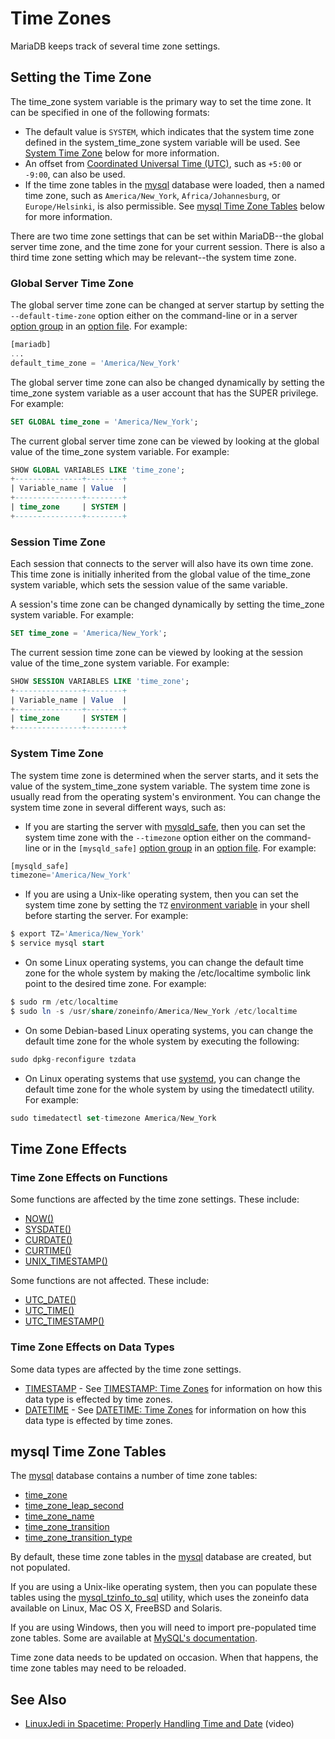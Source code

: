 # Time Zones

MariaDB keeps track of several time zone settings.

## Setting the Time Zone

The <a undefined>time_zone</a> system variable is the primary way to set the time zone. It can be specified in one of the following formats:

- The default value is `SYSTEM`, which indicates that the system time zone defined in the <a undefined>system_time_zone</a> system variable will be used. See [System Time Zone](#system-time-zone) below for more information.
- An offset from [Coordinated Universal Time (UTC)](/columns-storage-engines-and-plugins/data-types/string-data-types/character-sets/internationalization-and-localization/coordinated-universal-time/), such as `+5:00` or `-9:00`, can also be used.
- If the time zone tables in the [mysql](/sql-statements-structure/sql-statements/administrative-sql-statements/system-tables/the-mysql-database-tables/) database were loaded, then a named time zone, such as `America/New_York`, `Africa/Johannesburg`, or `Europe/Helsinki`, is also permissible. See [mysql Time Zone Tables](#mysql-time-zone-tables) below for more information.

There are two time zone settings that can be set within MariaDB--the global server time zone, and the time zone for your current session. There is also a third time zone setting which may be relevant--the system time zone.

### Global Server Time Zone

The global server time zone can be changed at server startup by setting the `--default-time-zone` option either on the command-line or in a server [option group](/kb/en/configuring-mariadb-with-option-files/#option-groups) in an [option file](/mariadb-administration/getting-installing-and-upgrading-mariadb/configuring-mariadb-with-option-files/). For example:

```sql
[mariadb]
...
default_time_zone = 'America/New_York'
```

The global server time zone can also be changed dynamically by setting the <a undefined>time_zone</a> system variable as a user account that has the <a undefined>SUPER</a> privilege. For example:

```sql
SET GLOBAL time_zone = 'America/New_York';
```

The current global server time zone can be viewed by looking at the global value of the <a undefined>time_zone</a> system variable. For example:

```sql
SHOW GLOBAL VARIABLES LIKE 'time_zone';
+---------------+--------+
| Variable_name | Value  |
+---------------+--------+
| time_zone     | SYSTEM |
+---------------+--------+
```

### Session Time Zone

Each session that connects to the server will also have its own time zone. This time zone is initially inherited from the global value of the <a undefined>time_zone</a> system variable, which sets the session value of the same variable.

A session's time zone can be changed dynamically by setting the <a undefined>time_zone</a> system variable. For example:

```sql
SET time_zone = 'America/New_York';
```

The current session time zone can be viewed by looking at the session value of the <a undefined>time_zone</a> system variable. For example:

```sql
SHOW SESSION VARIABLES LIKE 'time_zone';
+---------------+--------+
| Variable_name | Value  |
+---------------+--------+
| time_zone     | SYSTEM |
+---------------+--------+
```

### System Time Zone

The system time zone is determined when the server starts, and it sets the value of the <a undefined>system_time_zone</a> system variable. The system time zone is usually read from the operating system's environment. You can change the system time zone in several different ways, such as:

- If you are starting the server with [mysqld_safe](/mariadb-administration/getting-installing-and-upgrading-mariadb/starting-and-stopping-mariadb/mysqld_safe/), then you can set the system time zone with the `--timezone` option either on the command-line or in the `[mysqld_safe]` [option group](/kb/en/configuring-mariadb-with-option-files/#option-groups) in an [option file](/mariadb-administration/getting-installing-and-upgrading-mariadb/configuring-mariadb-with-option-files/). For example:

```sql
[mysqld_safe]
timezone='America/New_York'
```

- If you are using a Unix-like operating system, then you can set the system time zone by setting the `TZ` [environment variable](/mariadb-administration/getting-installing-and-upgrading-mariadb/mariadb-environment-variables/) in your shell before starting the server. For example:

```sql
$ export TZ='America/New_York'
$ service mysql start
```

- On some Linux operating systems, you can change the default time zone for the whole system by making the <a undefined>/etc/localtime</a> symbolic link point to the desired time zone. For example:

```sql
$ sudo rm /etc/localtime
$ sudo ln -s /usr/share/zoneinfo/America/New_York /etc/localtime
```

- On some Debian-based Linux operating systems, you can change the default time zone for the whole system by executing the following:

```sql
sudo dpkg-reconfigure tzdata
```

- On Linux operating systems that use [systemd](/mariadb-administration/getting-installing-and-upgrading-mariadb/starting-and-stopping-mariadb/systemd/), you can change the default time zone for the whole system by using the <a undefined>timedatectl</a> utility. For example:

```sql
sudo timedatectl set-timezone America/New_York
```

## Time Zone Effects

### Time Zone Effects on Functions

Some functions are affected by the time zone settings. These include:

- [NOW()](/built-in-functions/date-time-functions/now/)
- [SYSDATE()](/built-in-functions/date-time-functions/sysdate/)
- [CURDATE()](/built-in-functions/date-time-functions/curdate/)
- [CURTIME()](/built-in-functions/date-time-functions/curtime/)
- [UNIX_TIMESTAMP()](/built-in-functions/date-time-functions/unix_timestamp/)

Some functions are not affected. These include:

- [UTC_DATE()](/built-in-functions/date-time-functions/utc_date/)
- [UTC_TIME()](/built-in-functions/date-time-functions/utc_time/)
- [UTC_TIMESTAMP()](/built-in-functions/date-time-functions/utc_timestamp/)

### Time Zone Effects on Data Types

Some data types are affected by the time zone settings.

- [TIMESTAMP](/columns-storage-engines-and-plugins/data-types/date-and-time-data-types/timestamp/) - See [TIMESTAMP: Time Zones](/kb/en/timestamp/#time-zones) for information on how this data type is effected by time zones.
- [DATETIME](/columns-storage-engines-and-plugins/data-types/date-and-time-data-types/datetime/) - See [DATETIME: Time Zones](/kb/en/datetime/#time-zones) for information on how this data type is effected by time zones.

## mysql Time Zone Tables

The [mysql](/sql-statements-structure/sql-statements/administrative-sql-statements/system-tables/the-mysql-database-tables/) database contains a number of time zone tables:

- [time_zone](/sql-statements-structure/sql-statements/administrative-sql-statements/system-tables/the-mysql-database-tables/mysqltime_zone-table/)
- [time_zone_leap_second](/sql-statements-structure/sql-statements/administrative-sql-statements/system-tables/the-mysql-database-tables/mysqltime_zone_leap_second-table/)
- [time_zone_name](/sql-statements-structure/sql-statements/administrative-sql-statements/system-tables/the-mysql-database-tables/mysqltime_zone_name-table/)
- [time_zone_transition](/sql-statements-structure/sql-statements/administrative-sql-statements/system-tables/the-mysql-database-tables/mysqltime_zone_transition-table/)
- [time_zone_transition_type](/sql-statements-structure/sql-statements/administrative-sql-statements/system-tables/the-mysql-database-tables/mysqltime_zone_transition_type-table/)

By default, these time zone tables in the [mysql](/sql-statements-structure/sql-statements/administrative-sql-statements/system-tables/the-mysql-database-tables/) database are created, but not populated.

If you are using a Unix-like operating system, then you can populate these tables using the [mysql_tzinfo_to_sql](/clients-utilities/mysql_tzinfo_to_sql/) utility, which uses the <a undefined>zoneinfo</a> data available on Linux, Mac OS X, FreeBSD and Solaris.

If you are using Windows, then you will need to import pre-populated time zone tables. Some are available at [MySQL's documentation](http://dev.mysql.com/downloads/timezones.html).

Time zone data needs to be updated on occasion. When that happens, the time zone tables may need to be reloaded.

## See Also

- [LinuxJedi in Spacetime: Properly Handling Time and Date](https://www.youtube.com/watch?v=IV8q_mbZzEo) (video)